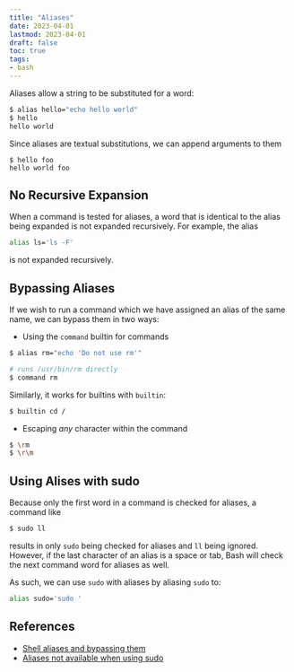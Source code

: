 ```yaml
---
title: "Aliases"
date: 2023-04-01
lastmod: 2023-04-01
draft: false
toc: true
tags:
- bash
---
```


Aliases allow a string to be substituted for a word:

```bash
$ alias hello="echo hello world"
$ hello
hello world
```

Since aliases are textual substitutions, we can append arguments to them

```
$ hello foo
hello world foo
```

## No Recursive Expansion
When a command is tested for aliases, a word that is identical to the alias being expanded is not expanded recursively. For example, the alias

```bash
alias ls='ls -F'
```

is not expanded recursively.

## Bypassing Aliases
If we wish to run a command which we have assigned an alias of the same name, we can bypass them in two ways:

- Using the `command` builtin for commands

```bash
$ alias rm="echo 'Do not use rm'"

# runs /usr/bin/rm directly
$ command rm
```

Similarly, it works for builtins with `builtin`:

```bash
$ builtin cd /
```

- Escaping *any* character within the command

```bash
$ \rm
$ \r\m
```

## Using Alises with sudo
Because only the first word in a command is checked for aliases, a command like

```bash
$ sudo ll
```

results in only `sudo` being checked for aliases and `ll` being ignored. However, if the last character of an alias is a space or tab, Bash will check the next command word for aliases as well.

As such, we can use `sudo` with aliases by aliasing `sudo` to:

```bash
alias sudo='sudo '
```

## References
- [Shell aliases and bypassing them](https://www.youtube.com/watch?v=6okEabkL_q0)
- [Aliases not available when using sudo](https://askubuntu.com/questions/22037/aliases-not-available-when-using-sudo)
